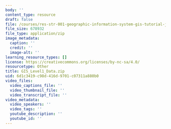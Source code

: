 ```yaml
---
body: ''
content_type: resource
draft: false
file: /courses/res-str-001-geographic-information-system-gis-tutorial-january-iap-2022/gis_level1_data.zip
file_size: 678932
file_type: application/zip
image_metadata:
  caption: ''
  credit: ''
  image-alt: ''
learning_resource_types: []
license: https://creativecommons.org/licenses/by-nc-sa/4.0/
resourcetype: Other
title: GIS_Level1_Data.zip
uid: 6d1c3419-c98d-416d-9701-c07311a880b0
video_files:
  video_captions_file: ''
  video_thumbnail_file: ''
  video_transcript_file: ''
video_metadata:
  video_speakers: ''
  video_tags: ''
  youtube_description: ''
  youtube_id: ''
---
```

